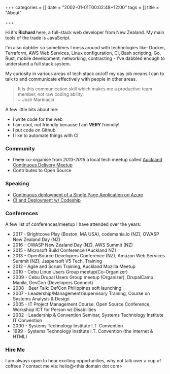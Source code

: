 +++
categories = []
date = "2002-01-01T00:02:48+12:00"
tags = []
title = "About"

+++

Hi it's **Richard** here, a full-stack web developer from New Zealand. My main tools of the trade is JavaScript.

I'm also dabbler so sometimes I mess around with technologies like: Docker, Terraform, AWS Web Services, Linux configuration, CI, Bash scripting, Go, Rust, mobile development, networking, contracting - I've dabbled enough to understand a full stack system.

My curiosity in various areas of tech stack on/off my day job means I can to talk to and communicate effectively with people in other areas.

> It is this communication skill which makes me a productive team member, not raw coding ability. <br />~ Josh Marinacci

A few little bits about me:

* I write code for the web
* I am cool, not friendly because I am **VERY** friendly!
* I put code on Github
* I like to automate things with CI

### Community

* I ~~help~~ co-organise from *2013-2016* a local tech meetup called [Auckland Continuous Delivery Meetup](https://www.meetup.com/Auckland-Continuous-Delivery/)
* Contributes to Open Source

### Speaking

* [Continuous deployment of a Single Page Application on Azure](http://booktrack.github.io/continuous-delivery-talk/)
* [CI and Deployment w/ Codeship](http://rixrix.github.io/ci-talk-codeship/#/)

### Conferences

A few list of conferences/meetup I have attended over the years:

* 2017 - Brightcove Play (Boston, MA USA), codemania.io (NZ), OWASP New Zealand Day (NZ)
* 2016 - OWASP New Zealand Day (NZ), AWS Summit (NZ)
* 2015 - Microsoft Build Conference (Auckland NZ)
* 2013 - OpenSource Developers Conference (NZ), Amazon Web Services Summit (NZ), Jaspersoft V5 Tech. Training
* 2012 - Agile and Scrum Training, Auckland Mozilla Meetup
* 2010 - Cebu Linux Users Group meetup(Co-Organizer)
* 2009 - Cebu Drupal Users Group meetup (Organizer), DrupalCamp Manila, DevCon (Developers Connect)
* 2008 - Beer Talk: DefCon Philippines soft launching
* 2007 - Leadership/Management/Supervisory Training, Course on Systems Analysis & Design
* 2005 - IT Project Management Course, Open Source Conference, Workshop ICT for Person w/ Disabilities
* 2002 - Leadership & Convention Seminar, Systems Technology Institute IT Convention
* 2000 - Systems Technology Institute I.T. Convention
* 1999 - Systems Technology Institute I.T. Convention (the Internet & HTML)

### Hire Me

I am always open to hear exciting opportunities, why not talk over a cup of coffeee ? contact me via: hello@\<this domain dot com\>